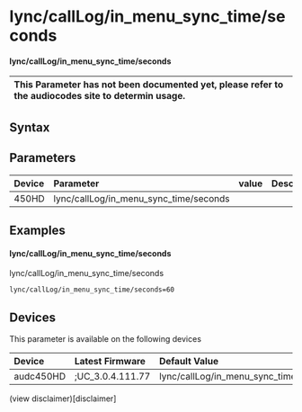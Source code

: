 ﻿---
description: lync/callLog/in_menu_sync_time/seconds
search: false
---

# lync/callLog/in_menu_sync_time/seconds

#### lync/callLog/in_menu_sync_time/seconds


| This Parameter has not been documented yet, please refer to the audiocodes site to determin usage.  | 
| :--- |

## Syntax

## Parameters
|Device|Parameter|value|Description|
|:---|:---|:---|:---|
| 450HD | lync/callLog/in_menu_sync_time/seconds |  |  |

## Examples
#### lync/callLog/in_menu_sync_time/seconds

lync/callLog/in_menu_sync_time/seconds

```
lync/callLog/in_menu_sync_time/seconds=60
```

## Devices
This parameter is available on the following devices

| Device | Latest Firmware | Default Value |
|:---|:---|:---|
| audc450HD | ;UC_3.0.4.111.77 | lync/callLog/in_menu_sync_time/seconds=60 

(view disclaimer)[disclaimer]
